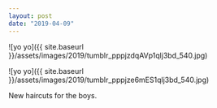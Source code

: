 ```yaml
---
layout: post
date: "2019-04-09"
---
```


![yo yo]({{ site.baseurl }}/assets/images/2019/tumblr_pppjzdqAVp1qlj3bd_540.jpg)

![yo yo]({{ site.baseurl }}/assets/images/2019/tumblr_pppjze6mES1qlj3bd_540.jpg)

New haircuts for the boys.
